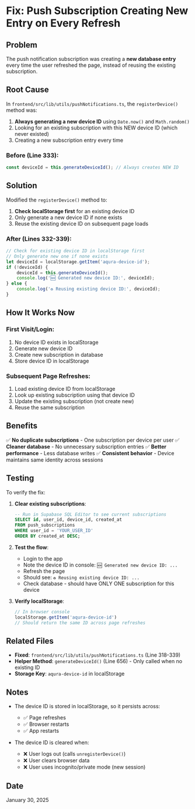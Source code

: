 # Fix: Push Subscription Creating New Entry on Every Refresh

## Problem
The push notification subscription was creating a **new database entry** every time the user refreshed the page, instead of reusing the existing subscription.

## Root Cause
In `frontend/src/lib/utils/pushNotifications.ts`, the `registerDevice()` method was:

1. **Always generating a new device ID** using `Date.now()` and `Math.random()`
2. Looking for an existing subscription with this NEW device ID (which never existed)
3. Creating a new subscription entry every time

### Before (Line 333):
```typescript
const deviceId = this.generateDeviceId(); // Always creates NEW ID
```

## Solution
Modified the `registerDevice()` method to:

1. **Check localStorage first** for an existing device ID
2. Only generate a new device ID if none exists
3. Reuse the existing device ID on subsequent page loads

### After (Lines 332-339):
```typescript
// Check for existing device ID in localStorage first
// Only generate new one if none exists
let deviceId = localStorage.getItem('aqura-device-id');
if (!deviceId) {
    deviceId = this.generateDeviceId();
    console.log('🆕 Generated new device ID:', deviceId);
} else {
    console.log('♻️ Reusing existing device ID:', deviceId);
}
```

## How It Works Now

### First Visit/Login:
1. No device ID exists in localStorage
2. Generate new device ID
3. Create new subscription in database
4. Store device ID in localStorage

### Subsequent Page Refreshes:
1. Load existing device ID from localStorage
2. Look up existing subscription using that device ID
3. Update the existing subscription (not create new)
4. Reuse the same subscription

## Benefits

✅ **No duplicate subscriptions** - One subscription per device per user
✅ **Cleaner database** - No unnecessary subscription entries
✅ **Better performance** - Less database writes
✅ **Consistent behavior** - Device maintains same identity across sessions

## Testing

To verify the fix:

1. **Clear existing subscriptions**:
   ```sql
   -- Run in Supabase SQL Editor to see current subscriptions
   SELECT id, user_id, device_id, created_at 
   FROM push_subscriptions 
   WHERE user_id = 'YOUR_USER_ID' 
   ORDER BY created_at DESC;
   ```

2. **Test the flow**:
   - Login to the app
   - Note the device ID in console: `🆕 Generated new device ID: ...`
   - Refresh the page
   - Should see: `♻️ Reusing existing device ID: ...`
   - Check database - should have ONLY ONE subscription for this device

3. **Verify localStorage**:
   ```javascript
   // In browser console
   localStorage.getItem('aqura-device-id')
   // Should return the same ID across page refreshes
   ```

## Related Files

- **Fixed**: `frontend/src/lib/utils/pushNotifications.ts` (Line 318-339)
- **Helper Method**: `generateDeviceId()` (Line 656) - Only called when no existing ID
- **Storage Key**: `aqura-device-id` in localStorage

## Notes

- The device ID is stored in localStorage, so it persists across:
  - ✅ Page refreshes
  - ✅ Browser restarts
  - ✅ App restarts
  
- The device ID is cleared when:
  - ❌ User logs out (calls `unregisterDevice()`)
  - ❌ User clears browser data
  - ❌ User uses incognito/private mode (new session)

## Date
January 30, 2025
